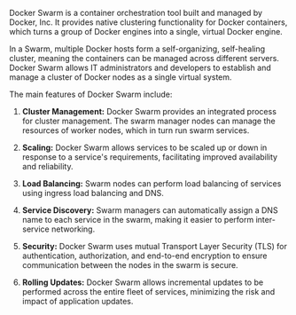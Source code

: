Docker Swarm is a container orchestration tool built and managed by Docker, Inc. It provides native clustering functionality for Docker containers, which turns a group of Docker engines into a single, virtual Docker engine.

In a Swarm, multiple Docker hosts form a self-organizing, self-healing cluster, meaning the containers can be managed across different servers. Docker Swarm allows IT administrators and developers to establish and manage a cluster of Docker nodes as a single virtual system.

The main features of Docker Swarm include:

1.  **Cluster Management:** Docker Swarm provides an integrated process for cluster management. The swarm manager nodes can manage the resources of worker nodes, which in turn run swarm services.
    
2.  **Scaling:** Docker Swarm allows services to be scaled up or down in response to a service's requirements, facilitating improved availability and reliability.
    
3.  **Load Balancing:** Swarm nodes can perform load balancing of services using ingress load balancing and DNS.
    
4.  **Service Discovery:** Swarm managers can automatically assign a DNS name to each service in the swarm, making it easier to perform inter-service networking.
    
5.  **Security:** Docker Swarm uses mutual Transport Layer Security (TLS) for authentication, authorization, and end-to-end encryption to ensure communication between the nodes in the swarm is secure.
    
6.  **Rolling Updates:** Docker Swarm allows incremental updates to be performed across the entire fleet of services, minimizing the risk and impact of application updates.
